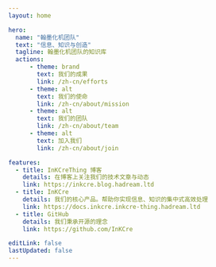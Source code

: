 ```yaml
---
layout: home

hero:
  name: "翰墨化机团队"
  text: "信息、知识与创造"
  tagline: 翰墨化机团队的知识库
  actions:
      - theme: brand
        text: 我们的成果
        link: /zh-cn/efforts
      - theme: alt
        text: 我们的使命
        link: /zh-cn/about/mission
      - theme: alt
        text: 我们的团队
        link: /zh-cn/about/team
      - theme: alt
        text: 加入我们
        link: /zh-cn/about/join

features:
  - title: InKCreThing 博客
    details: 在博客上关注我们的技术文章与动态
    link: https://inkcre.blog.hadream.ltd
  - title: InKCre
    details: 我们的核心产品。帮助你实现信息、知识的集中式高效处理
    link: https://docs.inkcre.inkcre-thing.hadream.ltd
  - title: GitHub
    details: 我们秉承开源的理念
    link: https://github.com/InKCre

editLink: false
lastUpdated: false
---
```


